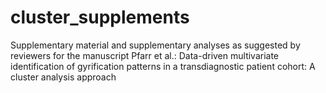 # cluster_supplements
Supplementary material and supplementary analyses as suggested by reviewers for the manuscript Pfarr et al.: Data-driven multivariate identification of gyrification patterns in a transdiagnostic patient cohort: A cluster analysis approach
